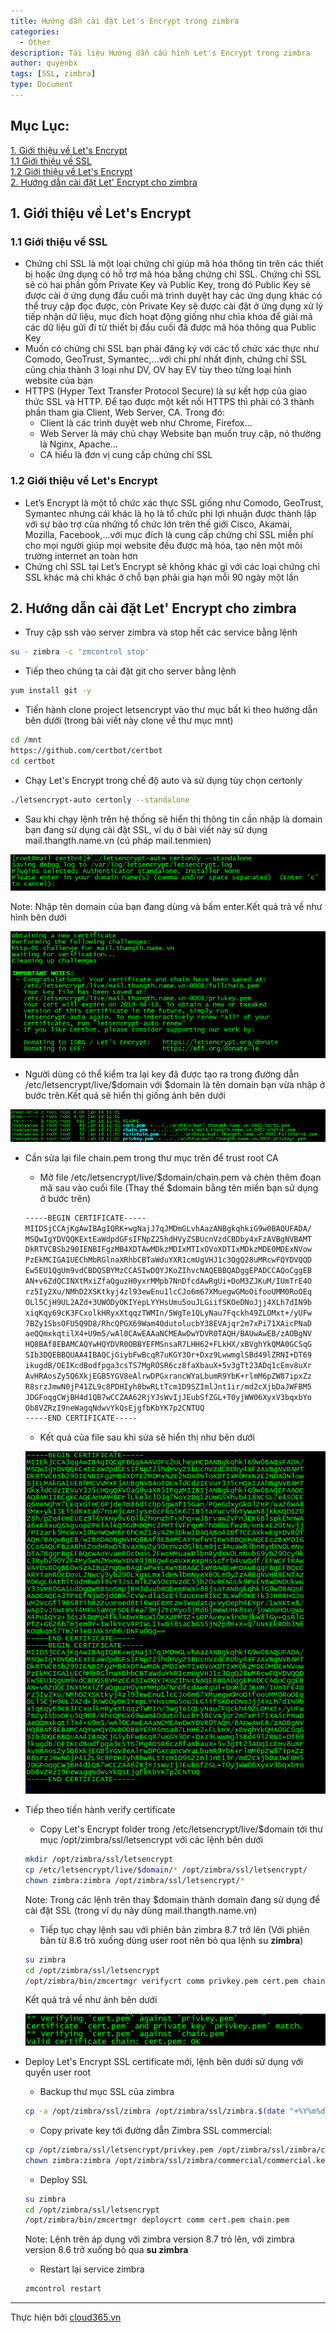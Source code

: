 ```yaml
---
title: Hướng dẫn cài đặt Let's Encrypt trong zimbra
categories:
  - Other
description: Tài liệu Hướng dẫn cấu hình Let's Encrypt trong zimbra
author: quyenbx
tags: [SSL, zimbra]
type: Document
---
```


## Mục Lục:
[1. Giới thiệu về Let's Encrypt](#gioithieu)<br>
[1.1 Giới thiệu về SSL](#giothieussl)<br>
[1.2 Giới thiệu về Let's Encrypt](#gioithieuletencrypt)<br>
[2. Hướng dẫn cài đặt Let' Encrypt cho zimbra](#caidat)<br>

<a name="gioithieu"></a>
## 1. Giới thiệu về Let's Encrypt ##

<a name="giothieussl"></a>
### 1.1 Giới thiệu về SSL ###
- Chứng chỉ SSL là một loại chứng chỉ giúp mã hóa thông tin trên các thiết bị hoặc ứng dụng có hỗ trợ mã hóa bằng chứng chỉ SSL. Chứng chỉ SSL sẽ có hai phần gồm Private Key và Public Key, trong đó Public Key sẽ được cài ở ứng dụng đầu cuối mà trình duyệt hay các ứng dụng khác có thể truy cập đọc được, còn Private Key sẽ được cài đặt ở ứng dụng xử lý tiếp nhận dữ liệu, mục đích hoạt động giống như chìa khóa để giải mã các dữ liệu gửi đi từ thiết bị đầu cuối đã được mã hóa thông qua Public Key
- Muốn có chứng chỉ SSL bạn phải đăng ký với các tổ chức xác thực như Comodo, GeoTrust, Symantec,…với chi phí nhất định, chứng chỉ SSL cũng chia thành 3 loại như DV, OV hay EV tùy theo từng loại hình website của bạn
- HTTPS (Hyper Text Transfer Protocol Secure) là sự kết hợp của giao thức SSL và HTTP. Để tạo được một kết nối HTTPS thì phải có 3 thành phần tham gia Client, Web Server, CA. Trong đó:
  - Client là các trình duyệt web như Chrome, Firefox…
  - Web Server là máy chủ chạy Website bạn muốn truy cập, nó thường là Nginx, Apache…
  - CA hiểu là đơn vị cung cấp chứng chỉ SSL

<a name="gioithieuletencrypt"></a>
### 1.2 Giới thiệu về Let's Encrypt
- Let’s Encrypt là một tổ chức xác thực SSL giống như Comodo, GeoTrust, Symantec nhưng cái khác là họ là tổ chức phi lợi nhuận được thành lập với sự bảo trợ của những tổ chức lớn trên thế giới Cisco, Akamai, Mozilla, Facebook,…với mục đích là cung cấp chứng chỉ SSL miễn phí cho mọi người giúp mọi website đều được mã hóa, tạo nên một môi trường internet an toàn hơn
- Chứng chỉ SSL tại Let’s Encrypt sẽ không khác gì với các loại chứng chỉ SSL khác mà chỉ khác ở chỗ bạn phải gia hạn mỗi 90 ngày một lần

<a name="caidat"></a>
## 2. Hướng dẫn cài đặt Let' Encrypt cho zimbra
- Truy cập ssh vào server zimbra và stop hết các service bằng lệnh
```sh
su - zimbra -c 'zmcontrol stop'
```
- Tiếp theo chúng ta cài đặt git cho server bằng lệnh
```sh
yum install git -y
```
- Tiến hành clone project letsencrypt vào thư mục bất kì theo hướng dẫn bên dưới (trong bài viết này clone về thư mục mnt)
```sh
cd /mnt
https://github.com/certbot/certbot
cd certbot
```
- Chạy Let's Encrypt trong chế độ auto và sử dụng tùy chọn certonly 
```sh
./letsencrypt-auto certonly --standalone
```
  - Sau khi chạy lệnh trên hệ thống sẽ hiển thị thông tin cần nhập là domain bạn đang sử dụng cài đặt SSL, ví dụ ở bài viết này sử dụng mail.thangth.name.vn (cú pháp mail.tenmien)
  
  ![](/images/img-letencrypt-zimbra/1.png)
  
  Note: Nhập tên domain của bạn đang dùng và bấm enter.Kết quả trả về như hình bên dưới
  
  ![](/images/img-letencrypt-zimbra/2.png)
  
- Người dùng có thể kiểm tra lại key đã được tạo ra trong đường dẫn /etc/letsencrypt/live/$domain với $domain là tên domain bạn vừa nhập ở bước trên.Kết quả sẽ hiển thị giống ảnh bên dưới

![](/images/img-letencrypt-zimbra/3.png)

- Cần sửa lại file chain.pem trong thư mục trên để trust root CA
  - Mở file /etc/letsencrypt/live/$domain/chain.pem và chèn thêm đoạn mã sau vào cuối file (Thay thế $domain bằng tên miền bạn sử dụng ở bước trên)
  ```sh
  -----BEGIN CERTIFICATE-----
  MIIDSjCCAjKgAwIBAgIQRK+wgNajJ7qJMDmGLvhAazANBgkqhkiG9w0BAQUFADA/
  MSQwIgYDVQQKExtEaWdpdGFsIFNpZ25hdHVyZSBUcnVzdCBDby4xFzAVBgNVBAMT
  DkRTVCBSb290IENBIFgzMB4XDTAwMDkzMDIxMTIxOVoXDTIxMDkzMDE0MDExNVow
  PzEkMCIGA1UEChMbRGlnaXRhbCBTaWduYXR1cmUgVHJ1c3QgQ28uMRcwFQYDVQQD
  Ew5EU1QgUm9vdCBDQSBYMzCCASIwDQYJKoZIhvcNAQEBBQADggEPADCCAQoCggEB
  AN+v6ZdQCINXtMxiZfaQguzH0yxrMMpb7NnDfcdAwRgUi+DoM3ZJKuM/IUmTrE4O
  rz5Iy2Xu/NMhD2XSKtkyj4zl93ewEnu1lcCJo6m67XMuegwGMoOifooUMM0RoOEq
  OLl5CjH9UL2AZd+3UWODyOKIYepLYYHsUmu5ouJLGiifSKOeDNoJjj4XLh7dIN9b
  xiqKqy69cK3FCxolkHRyxXtqqzTWMIn/5WgTe1QLyNau7Fqckh49ZLOMxt+/yUFw
  7BZy1SbsOFU5Q9D8/RhcQPGX69Wam40dutolucbY38EVAjqr2m7xPi71XAicPNaD
  aeQQmxkqtilX4+U9m5/wAl0CAwEAAaNCMEAwDwYDVR0TAQH/BAUwAwEB/zAOBgNV
  HQ8BAf8EBAMCAQYwHQYDVR0OBBYEFMSnsaR7LHH62+FLkHX/xBVghYkQMA0GCSqG
  SIb3DQEBBQUAA4IBAQCjGiybFwBcqR7uKGY3Or+Dxz9LwwmglSBd49lZRNI+DT69
  ikugdB/OEIKcdBodfpga3csTS7MgROSR6cz8faXbauX+5v3gTt23ADq1cEmv8uXr
  AvHRAosZy5Q6XkjEGB5YGV8eAlrwDPGxrancWYaLbumR9YbK+rlmM6pZW87ipxZz
  R8srzJmwN0jP41ZL9c8PDHIyh8bwRLtTcm1D9SZImlJnt1ir/md2cXjbDaJWFBM5
  JDGFoqgCWjBH4d1QB7wCCZAA62RjYJsWvIjJEubSfZGL+T0yjWW06XyxV3bqxbYo
  Ob8VZRzI9neWagqNdwvYkQsEjgfbKbYK7p2CNTUQ
  -----END CERTIFICATE-----
  ```
  - Kết quả của file sau khi sửa sẽ hiển thị như bên dưới
  
  ![](/images/img-letencrypt-zimbra/4.png)
  
- Tiếp theo tiến hành verify certificate
  - Copy Let's Encrypt folder trong /etc/letsencrypt/live/$domain tới thư mục /opt/zimbra/ssl/letsencrypt với các lệnh bên dưới
  ```sh
  mkdir /opt/zimbra/ssl/letsencrypt
  cp /etc/letsencrypt/live/$domain/* /opt/zimbra/ssl/letsencrypt/
  chown zimbra:zimbra /opt/zimbra/ssl/letsencrypt/*
  ```
  Note: Trong các lệnh trên thay $domain thành domain đang sử dụng để cài đặt SSL (trong ví dụ này dùng mail.thangth.name.vn)
  
  - Tiếp tục chạy lệnh sau với phiên bản zimbra 8.7 trở lên (Với phiên bản từ 8.6 trỏ xuống dùng user root nên bỏ qua lệnh su **zimbra**)
  ```sh
  su zimbra
  cd /opt/zimbra/ssl/letsencrypt
  /opt/zimbra/bin/zmcertmgr verifycrt comm privkey.pem cert.pem chain.pem
  ```
  Kết quả trả về như ảnh bên dưới
  
  ![](/images/img-letencrypt-zimbra/5.png)
  
- Deploy Let's Encrypt SSL certificate mới, lệnh bên dưới sử dụng với quyền user root
  - Backup thư mục SSL của zimbra
  ```sh
  cp -a /opt/zimbra/ssl/zimbra /opt/zimbra/ssl/zimbra.$(date "+%Y%m%d")
  ```
  
  - Copy private key tới đường dẫn Zimbra SSL commercial:
  ```sh
  cp /opt/zimbra/ssl/letsencrypt/privkey.pem /opt/zimbra/ssl/zimbra/commercial/commercial.key
  chown zimbra:zimbra /opt/zimbra/ssl/zimbra/commercial/commercial.key
  ```
  - Deploy SSL
  ```sh
  su zimbra
  cd /opt/zimbra/ssl/letsencrypt
  /opt/zimbra/bin/zmcertmgr deploycrt comm cert.pem chain.pem
  ```
  Note: Lệnh trên áp dụng với zimbra version 8.7 trỏ lên, với zimbra version 8.6 trở xuống bỏ qua **su zimbra**
  
  - Restart lại service zimbra
  ```sh
  zmcontrol restart 
  ```

---
Thực hiện bởi [cloud365.vn](https://cloud365.vn/)
  